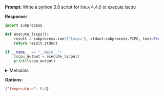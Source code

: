 **Prompt:**
Write a python 3.8 script for linux 4.4.0 to execute lscpu

**Response:**
```python
import subprocess

def execute_lscpu():
    result = subprocess.run(['lscpu'], stdout=subprocess.PIPE, text=True)
    return result.stdout

if __name__ == "__main__":
    lscpu_output = execute_lscpu()
    print(lscpu_output)
```

<details><summary>Metadata</summary>

- Duration: 3348 ms
- Datetime: 2023-11-16T17:37:08.795522
- Model: gpt-4-1106-preview

</details>

**Options:**
```json
{"temperature": 0.0}
```

